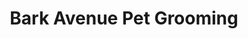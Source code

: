 ---
title: "Bark Avenue Pet Grooming"
url: /forked-river/bark-avenue-pet-grooming/
shop: pet grooming
---
